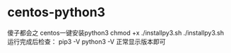# centos-python3
傻子都会之    centos一键安装python3
chmod +x ./installpy3.sh
./installpy3.sh
运行完成后检查：
pip3 -V
python3 -V
正常显示版本即可
